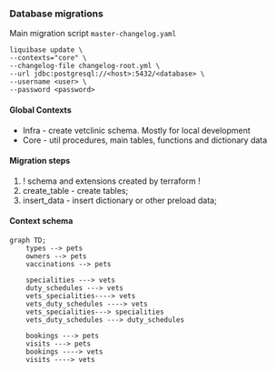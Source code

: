 ### Database migrations

Main migration script
`master-changelog.yaml`

```shell
liquibase update \
--contexts="core" \
--changelog-file changelog-root.yml \
--url jdbc:postgresql://<host>:5432/<database> \
--username <user> \
--password <password>
```

<h4>Global Contexts</h4>

* Infra - create vetclinic schema. Mostly for local development
* Core - util procedures, main tables, functions and dictionary data

<h4>Migration steps</h4>

1. ! schema and extensions created by terraform !
2. create_table - create tables;
3. insert_data - insert dictionary or other preload data;

<h4>Context schema</h4>

```mermaid
graph TD;
    types --> pets
    owners --> pets
    vaccinations --> pets
    
    specialities ---> vets
    duty_schedules ---> vets
    vets_specialities----> vets
    vets_duty_schedules ----> vets
    vets_specialities---> specialities
    vets_duty_schedules ---> duty_schedules

    bookings ---> pets
    visits ---> pets
    bookings ----> vets
    visits ----> vets
```


